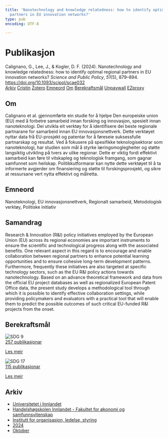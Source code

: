 ```yaml
---
title: 'Nanotechnology and knowledge relatedness: how to identify optimal regional
  partners in EU innovation networks?'
type: pub
encoding: UTF-8

---
```

<h1>Publikasjon</h1>
<article id="csl-bib-container-FVFT2WP4" class="csl-bib-container">
  <div class="csl-bib-body"> <div class="csl-entry">Calignano, G., Lee, J., &#38; Kogler, D. F. (2024). Nanotechnology and knowledge relatedness: how to identify optimal regional partners in EU innovation networks? <i>Science and Public Policy</i>, <i>51</i>(5), 879–894. <a href="https://doi.org/10.1093/scipol/scae032">https://doi.org/10.1093/scipol/scae032</a></div> </div>
  <div class="csl-bib-buttons">
    <a href="#taxonomy-article-FVFT2WP4" alt="archive" class="csl-bib-button">Arkiv</a>
    <a href="https://app.cristin.no/results/show.jsf?id=2316146" alt="Cristin" class="csl-bib-button">Cristin</a>
    <a href="http://zotero.org/groups/5881554/items/FVFT2WP4" alt="Zotero" class="csl-bib-button">Zotero</a>
    <a href="#keywords-article-FVFT2WP4" alt="keywords" class="csl-bib-button">Emneord</a>
    <a href="#about-article-FVFT2WP4" alt="about_pub" class="csl-bib-button">Om</a>
    <a href="#sdg-article-FVFT2WP4" alt="sdg" class="csl-bib-button">Berekraftsmål</a>
    <a href="https://doi.org/10.1093/scipol/scae032" alt="Unpaywall" class="csl-bib-button">Unpaywall</a>
    <a href="https://doi.org/10.1093/scipol/scae032" alt="EZproxy" class="csl-bib-button">EZproxy</a>
  </div>
  <div id="csl-bib-meta-container-FVFT2WP4"></div>
</article>
<div id="csl-bib-meta-FVFT2WP4" class="csl-bib-meta">
  <article id="about-article-FVFT2WP4" class="about_pub-article">
    <h1>Om</h1>
    Calignano et al. gjennomførte ein studie for å hjelpe Den europeiske union (EU) med å forbetre samarbeid innan forsking og innovasjon, spesielt innan nanoteknologi. Dei utvikla eit verktøy for å identifisere dei beste regionale partnarane for samarbeid innan EU innovasjonsnettverk. Dette verktøyet nyttar data frå EU-prosjekt og patentar for å føreseie suksessfulle partnarskap og resultat. Ved å fokusere på spesifikke teknologisektorar som nanoteknologi, har studien som mål å styrke læringsmoglegheiter og støtte langsiktig utvikling på tvers av ulike regionar. Dette er viktig fordi effektivt samarbeid kan føre til vitskapleg og teknologisk framgang, som gagnar samfunnet som heilskap. Politikkutformarar kan nytte dette verktøyet til å ta informerte avgjerder om finansiering og støtte til forskingsprosjekt, og sikre at ressursane vert nytta effektivt og målretta.
  </article>
  <article id="keywords-article-FVFT2WP4" class="keywords-article">
    <h1>Emneord</h1>
    Nanoteknologi, EU innovasjonsnettverk, Regionalt samarbeid, Metodologisk verktøy, Politiske initiativ
  </article>
  <article id="abstract-article-FVFT2WP4" class="abstract-article">
    <h1>Samandrag</h1>
    Research &amp; Innovation (R&amp;I) policy initiatives employed by the European Union (EU) across its regional economies are important instruments to ensure the scientific and technological progress along with the associated benefits. One relevant aspect in this regard is to encourage and enable collaboration between regional partners to enhance potential learning opportunities and to ensure cohesive long-term development patterns. Furthermore, frequently these initiatives are also targeted at specific technology sectors, such as the EU R&amp;I policy actions towards nanotechnology. Based on an advance theoretical framework and data from the official EU project databases as well as regionalized European Patent Office data, the present study develops a methodological tool through which it is possible to identify effective collaboration settings, while providing policymakers and evaluators with a practical tool that will enable them to predict the possible outcomes of such critical EU-funded R&amp;I projects from the onset.
  </article>
  <article id="sdg-article-FVFT2WP4" class="sdg-article">
    <h1>Berekraftsmål</h1>
    <div class="sdg-container"><div id="sdg9" class="sdg">
        <img src="{{< params subfolder >}}images/sdg/sdg09_nn.png" class="image" alt="SDG 9">
        <div class="sdg-overlay">
          <a href="{{< params subfolder >}}nn/archive/?sdg=9#archive" class="sdg-publication-count"><span>257</span> publikasjonar</a>
          <p><a href="https://fn.no/om-fn/fns-baerekraftsmaal/industri-innovasjon-og-infrastruktur?lang=nno-NO" class="sdg-read-more">Les meir</a></p>
        </div>
      </div> <div id="sdg17" class="sdg">
        <img src="{{< params subfolder >}}images/sdg/sdg17_nn.png" class="image" alt="SDG 17">
        <div class="sdg-overlay">
          <a href="{{< params subfolder >}}nn/archive/?sdg=17#archive" class="sdg-publication-count"><span>115</span> publikasjonar</a>
          <p><a href="https://fn.no/om-fn/fns-baerekraftsmaal/samarbeid-for-aa-naa-maalene?lang=nno-NO" class="sdg-read-more">Les meir</a></p>
        </div>
      </div></div>
  </article>
  <article id="taxonomy-article-FVFT2WP4" class="taxonomy-article">
    <h1>Arkiv</h1>
    <ul>
      <li><a href="{{< params subfolder >}}nn/archive/?key=3DCRN523">Universitetet i Innlandet</a></li>
      <li><a href="{{< params subfolder >}}nn/archive/?key=DU8Q9LN9">Handelshøgskolen Innlandet - Fakultet for økonomi og samfunnsvitenskap</a></li>
      <li><a href="{{< params subfolder >}}nn/archive/?key=4LUWR3ZM">Institutt for organisasjon, ledelse, styring</a></li>
      <li><a href="{{< params subfolder >}}nn/archive/?key=TY5PNNUR">2024</a></li>
      <li><a href="{{< params subfolder >}}nn/archive/?key=CY2FPFRV">Oktober</a></li>
    </ul>
  </article>
</div>
